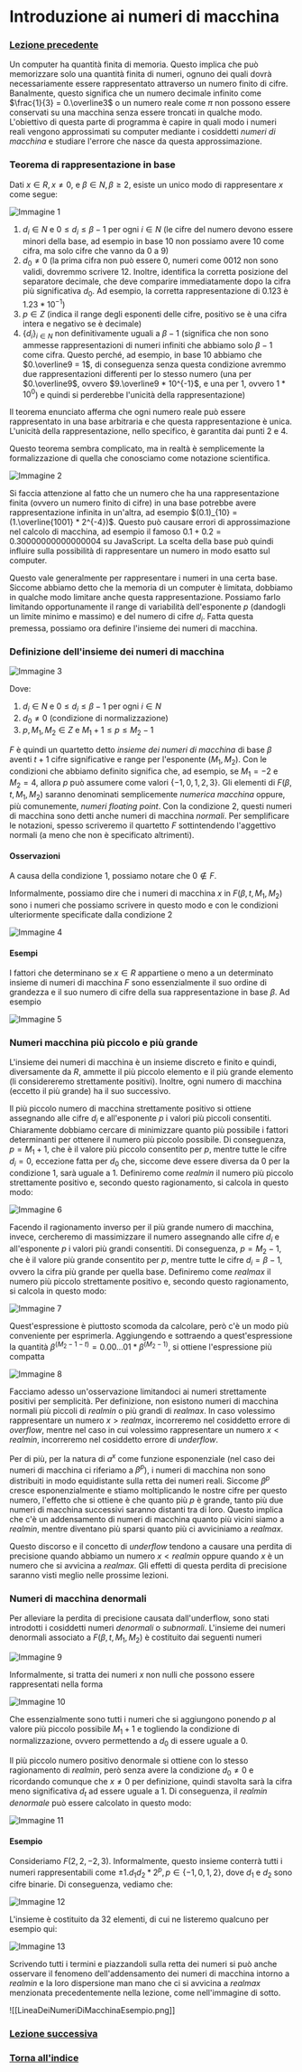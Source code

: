 # Introduzione ai numeri di macchina

### [Lezione precedente](Lezione6_7.md)

Un computer ha quantità finita di memoria. Questo implica che può memorizzare solo una quantità finita di numeri, ognuno dei quali dovrà necessariamente essere rappresentato attraverso un numero finito di cifre. Banalmente, questo significa che un numero decimale infinito come $\frac{1}{3} = 0.\overline3$ o un numero reale come $π$ non possono essere conservati su una macchina senza essere troncati in qualche modo. L'obiettivo di questa parte di programma è capire in quali modo i numeri reali vengono approssimati su computer mediante i cosiddetti *numeri di macchina* e studiare l'errore che nasce da questa approssimazione.

### Teorema di rappresentazione in base
Dati $x ∈ R, x \neq 0$, e $β ∈ N, β \geq 2$, esiste un unico modo di rappresentare $x$ come segue:

![Immagine 1](Excalidraw/2025-03-26_17.24.24.excalidraw.svg)

1. $d_i ∈ N$ e $0 \leq d_i \leq β - 1$ per ogni $i ∈ N$ (le cifre del numero devono essere minori della base, ad esempio in base $10$ non possiamo avere $10$ come cifra, ma solo cifre che vanno da $0$ a $9$)
2. $d_0 \neq 0$ (la prima cifra non può essere $0$, numeri come $0012$ non sono validi, dovremmo scrivere $12$. Inoltre, identifica la corretta posizione del separatore decimale, che deve comparire immediatamente dopo la cifra più significativa $d_0$. Ad esempio, la corretta rappresentazione di $0.123$ è $1.23 * 10^{-1}$)
3. $p ∈ Z$ (indica il range degli esponenti delle cifre, positivo se è una cifra intera e negativo se è decimale)
4. $\{d_i\}_{i ∈ N}$ non definitivamente uguali a $β - 1$ (significa che non sono ammesse rappresentazioni di numeri infiniti che abbiamo solo $β - 1$ come cifra. Questo perché, ad esempio, in base $10$ abbiamo che $0.\overline9 = 1$, di conseguenza senza questa condizione avremmo due rappresentazioni differenti per lo stesso numero (una per $0.\overline9$, ovvero $9.\overline9 * 10^{-1}$, e una per $1$, ovvero $1 * 10^0$) e quindi si perderebbe l'unicità della rappresentazione)

Il teorema enunciato afferma che ogni numero reale può essere rappresentato in una base arbitraria e che questa rappresentazione è unica. L'unicità della rappresentazione, nello specifico, è garantita dai punti $2$ e $4$.

Questo teorema sembra complicato, ma in realtà è semplicemente la formalizzazione di quella che conosciamo come notazione scientifica.

![Immagine 2](Excalidraw/2025-03-26_18.02.25.excalidraw.svg)

Si faccia attenzione al fatto che un numero che ha una rappresentazione finita (ovvero un numero finito di cifre) in una base potrebbe avere rappresentazione infinita in un'altra, ad esempio $(0.1)_{10} = (1.\overline{1001} * 2^{-4})$. Questo può causare errori di approssimazione nel calcolo di macchina, ad esempio il famoso $0.1 + 0.2 = 0.30000000000000004$ su JavaScript. La scelta della base può quindi influire sulla possibilità di rappresentare un numero in modo esatto sul computer.

Questo vale generalmente per rappresentare i numeri in una certa base. Siccome abbiamo detto che la memoria di un computer è limitata, dobbiamo in qualche modo limitare anche questa rappresentazione. Possiamo farlo limitando opportunamente il range di variabilità dell'esponente $p$ (dandogli un limite minimo e massimo) e del numero di cifre $d_i$. Fatta questa premessa, possiamo ora definire l'insieme dei numeri di macchina.

### Definizione dell'insieme dei numeri di macchina

![Immagine 3](Excalidraw/2025-03-26_18.13.44.excalidraw.svg)

Dove:
1. $d_i ∈ N$ e $0 \leq d_i \leq β - 1$ per ogni $i ∈ N$
2. $d_0 \neq 0$ (condizione di normalizzazione)
3. $p, M_1, M_2 ∈ Z$ e $M_1 + 1 \leq p \leq M_2 - 1$

$F$ è quindi un quartetto detto *insieme dei numeri di macchina* di base $β$ aventi $t + 1$ cifre significative e range per l'esponente $(M_1, M_2)$. Con le condizioni che abbiamo definito significa che, ad esempio, se $M_1 = -2$ e $M_2 = 4$, allora $p$ può assumere come valori $\{-1, 0, 1, 2, 3\}$. Gli elementi di $F(β, t, M_1, M_2)$ saranno denominati semplicemente *numerica macchina* oppure, più comunemente, *numeri floating point*. Con la condizione $2$, questi numeri di macchina sono detti anche numeri di macchina *normali*. Per semplificare le notazioni, spesso scriveremo il quartetto $F$ sottintendendo l'aggettivo normali (a meno che non è specificato altrimenti).

#### Osservazioni
A causa della condizione $1$, possiamo notare che $0 \notin F$.

Informalmente, possiamo dire che i numeri di macchina $x$ in $F(β, t, M_1, M_2)$ sono i numeri che possiamo scrivere in questo modo e con le condizioni ulteriormente specificate dalla condizione $2$

![Immagine 4](Excalidraw/2025-03-26_18.35.39.excalidraw.svg)

#### Esempi
I fattori che determinano se $x ∈ R$ appartiene o meno a un determinato insieme di numeri di macchina $F$ sono essenzialmente il suo ordine di grandezza e il suo numero di cifre della sua rappresentazione in base $β$. Ad esempio

![Immagine 5](Excalidraw/2025-03-26_18.43.46.excalidraw.svg)

### Numeri macchina più piccolo e più grande
L'insieme dei numeri di macchina è un insieme discreto e finito e quindi, diversamente da $R$, ammette il più piccolo elemento e il più grande elemento (li considereremo strettamente positivi). Inoltre, ogni numero di macchina (eccetto il più grande) ha il suo successivo.

Il più piccolo numero di macchina strettamente positivo si ottiene assegnando alle cifre $d_i$ e all'esponente $p$ i valori più piccoli consentiti. Chiaramente dobbiamo cercare di minimizzare quanto più possibile i fattori determinanti per ottenere il numero più piccolo possibile. Di conseguenza, $p = M_1 + 1$, che è il valore più piccolo consentito per $p$, mentre tutte le cifre $d_i = 0$, eccezione fatta per $d_0$ che, siccome deve essere diversa da $0$ per la condizione $1$, sarà uguale a $1$. Definiremo come *realmin* il numero più piccolo strettamente positivo e, secondo questo ragionamento, si calcola in questo modo:

![Immagine 6](Excalidraw/2025-03-26_19.30.45.excalidraw.svg)

Facendo il ragionamento inverso per il più grande numero di macchina, invece, cercheremo di massimizzare il numero assegnando alle cifre $d_i$ e all'esponente $p$ i valori più grandi consentiti. Di conseguenza, $p = M_2 - 1$, che è il valore più grande consentito per $p$, mentre tutte le cifre $d_i = β - 1$, ovvero la cifra più grande per quella base. Definiremo come *realmax* il numero più piccolo strettamente positivo e, secondo questo ragionamento, si calcola in questo modo:

![Immagine 7](Excalidraw/2025-03-26_19.37.55.excalidraw.svg)

Quest'espressione è piuttosto scomoda da calcolare, però c'è un modo più conveniente per esprimerla. Aggiungendo e sottraendo a quest'espressione la quantità $β^{(M_2 - 1 - t)} = 0.00 ... 01 * β^{(M_2 - 1)}$, si ottiene l'espressione più compatta

![Immagine 8](Excalidraw/2025-03-26_19.44.38.excalidraw.svg)

Facciamo adesso un'osservazione limitandoci ai numeri strettamente positivi per semplicità. Per definizione, non esistono numeri di macchina normali più piccoli di *realmin* o più grandi di *realmax*. In caso volessimo rappresentare un numero $x > realmax$, incorreremo nel cosiddetto errore di *overflow*, mentre nel caso in cui volessimo rappresentare un numero $x < realmin$, incorreremo nel cosiddetto errore di *underflow*.

Per di più, per la natura di $a^x$ come funzione esponenziale (nel caso dei numeri di macchina ci riferiamo a $β^p$), i numeri di macchina non sono distribuiti in modo equidistante sulla retta dei numeri reali. Siccome $β^p$ cresce esponenzialmente e stiamo moltiplicando le nostre cifre per questo numero, l'effetto che si ottiene è che quanto più $p$ è grande, tanto più due numeri di macchina successivi saranno distanti tra di loro. Questo implica che c'è un addensamento di numeri di macchina quanto più vicini siamo a *realmin*, mentre diventano più sparsi quanto più ci avviciniamo a *realmax*. 

Questo discorso e il concetto di *underflow* tendono a causare una perdita di precisione quando abbiamo un numero $x < realmin$ oppure quando $x$ è un numero che si avvicina a $realmax$. Gli effetti di questa perdita di precisione saranno visti meglio nelle prossime lezioni.

### Numeri di macchina denormali
Per alleviare la perdita di precisione causata dall'underflow, sono stati introdotti i cosiddetti numeri *denormali* o *subnormali*. L'insieme dei numeri denormali associato a $F(β, t, M_1, M_2)$ è costituito dai seguenti numeri

![Immagine 9](Excalidraw/2025-03-26_20.01.22.excalidraw.svg)

Informalmente, si tratta dei numeri $x$ non nulli che possono essere rappresentati nella forma

![Immagine 10](Excalidraw/2025-03-26_20.03.37.excalidraw.svg)

Che essenzialmente sono tutti i numeri che si aggiungono ponendo $p$ al valore più piccolo possibile $M_1 + 1$ e togliendo la condizione di normalizzazione, ovvero permettendo a $d_0$ di essere uguale a $0$.

Il più piccolo numero positivo denormale si ottiene con lo stesso ragionamento di *realmin*, però senza avere la condizione $d_0 \neq 0$ e ricordando comunque che $x \neq 0$ per definizione, quindi stavolta sarà la cifra meno significativa $d_t$ ad essere uguale a $1$. Di conseguenza, il *realmin denormale* può essere calcolato in questo modo:

![Immagine 11](Excalidraw/2025-03-26_20.10.39.excalidraw.svg)

#### Esempio
Consideriamo $F(2, 2, -2, 3)$. Informalmente, questo insieme conterrà tutti i numeri rappresentabili come $\pm 1.d_1d_2 * 2^p, p ∈ \{-1, 0, 1, 2\}$, dove $d_1$ e $d_2$ sono cifre binarie. Di conseguenza, vediamo che:

![Immagine 12](Excalidraw/NumeriDiMacchinaEsempio1.png)

L'insieme è costituito da 32 elementi, di cui ne listeremo qualcuno per esempio qui:

![Immagine 13](Excalidraw/2025-03-26_20.21.35.excalidraw.svg)

Scrivendo tutti i termini e piazzandoli sulla retta dei numeri si può anche osservare il fenomeno dell'addensamento dei numeri di macchina intorno a *realmin* e la loro dispersione man mano che ci si avvicina a *realmax* menzionata precedentemente nella lezione, come nell'immagine di sotto.

![[LineaDeiNumeriDiMacchinaEsempio.png]]
### [Lezione successiva](Lezione8.md)
### [Torna all'indice](../README.md)

